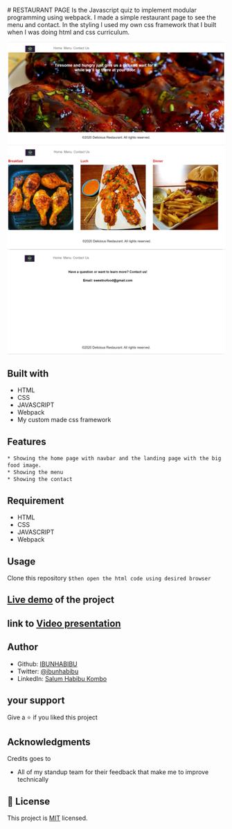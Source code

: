 
﻿# RESTAURANT PAGE
Is the Javascript  quiz to implement modular programming using webpack. I made a simple restaurant page to see the menu and contact. In the styling I used my own css framework that I built when I was doing html and css curriculum.

![screenshot](https://github.com/IBUNHABIBU/restaurant_page/blob/modules/src/images/home.PNG)
![screenshot](https://github.com/IBUNHABIBU/restaurant_page/blob/modules/src/images/menu.PNG)
![screenshot](https://github.com/IBUNHABIBU/restaurant_page/blob/modules/src/images/contact.PNG)

## Built with
* HTML
* CSS
* JAVASCRIPT
* Webpack
* My custom made css framework

## Features 
    * Showing the home page with navbar and the landing page with the big food image.
    * Showing the menu
    * Showing the contact
  
## Requirement 
* HTML
* CSS
* JAVASCRIPT
* Webpack

## Usage
Clone this repository 
 `$then open the html code using desired browser` 
 

## [Live demo](https://rawcdn.githack.com/IBUNHABIBU/library/43f8b5aa5ef6ae7d81689dd0e958fcbdf4782fff/booklibrary.html "Of the project") of the project

## link to  [Video presentation](https://#"Loom")


## Author
* Github: [IBUNHABIBU](https://github.com/IBUNHABIBU)
* Twitter: [@ibunhabibu](https://twitter.com/Ibunhabibu)
* LinkedIn: [Salum Habibu Kombo](https://www.linkedin.com/in/salum-habibu/)

## your support 
Give a :star: if you liked this project 
## Acknowledgments
Credits goes to

- All of my standup team for their feedback that make me to improve technically
## 📝 License
This project is [MIT](LICENCE) licensed.

